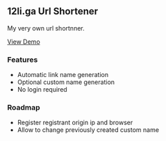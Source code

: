 ## 12li.ga Url Shortener

My very own url shortnner.

[View Demo](https://12li.ga)

### Features

* Automatic link name generation
* Optional custom name generation
* No login required

### Roadmap

* Register registrant origin ip and browser
* Allow to change previously created custom name
